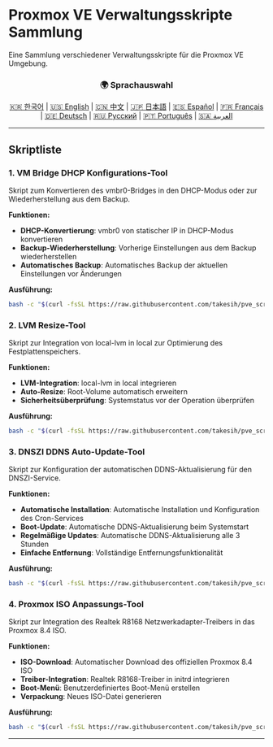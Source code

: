 # Proxmox VE Verwaltungsskripte Sammlung
Eine Sammlung verschiedener Verwaltungsskripte für die Proxmox VE Umgebung.

<div align="center">
  <h3>🌍 Sprachauswahl</h3>
  <a href="README.md">🇰🇷 한국어</a> |
  <a href="README_EN.md">🇺🇸 English</a> |
  <a href="README_CN.md">🇨🇳 中文</a> |
  <a href="README_JP.md">🇯🇵 日本語</a> |
  <a href="README_ES.md">🇪🇸 Español</a> |
  <a href="README_FR.md">🇫🇷 Français</a> |
  <a href="README_DE.md">🇩🇪 Deutsch</a> |
  <a href="README_RU.md">🇷🇺 Русский</a> |
  <a href="README_PT.md">🇵🇹 Português</a> |
  <a href="README_AR.md">🇸🇦 العربية</a>
</div>

---

## Skriptliste

### 1. VM Bridge DHCP Konfigurations-Tool
Skript zum Konvertieren des vmbr0-Bridges in den DHCP-Modus oder zur Wiederherstellung aus dem Backup.

**Funktionen:**
- **DHCP-Konvertierung**: vmbr0 von statischer IP in DHCP-Modus konvertieren
- **Backup-Wiederherstellung**: Vorherige Einstellungen aus dem Backup wiederherstellen
- **Automatisches Backup**: Automatisches Backup der aktuellen Einstellungen vor Änderungen

**Ausführung:**
```bash
bash -c "$(curl -fsSL https://raw.githubusercontent.com/takesih/pve_script/main/pve_vmbr0_dhcp.sh)"
```

### 2. LVM Resize-Tool
Skript zur Integration von local-lvm in local zur Optimierung des Festplattenspeichers.

**Funktionen:**
- **LVM-Integration**: local-lvm in local integrieren
- **Auto-Resize**: Root-Volume automatisch erweitern
- **Sicherheitsüberprüfung**: Systemstatus vor der Operation überprüfen

**Ausführung:**
```bash
bash -c "$(curl -fsSL https://raw.githubusercontent.com/takesih/pve_script/main/pve_lvm_resize.sh)"
```

### 3. DNSZI DDNS Auto-Update-Tool
Skript zur Konfiguration der automatischen DDNS-Aktualisierung für den DNSZI-Service.

**Funktionen:**
- **Automatische Installation**: Automatische Installation und Konfiguration des Cron-Services
- **Boot-Update**: Automatische DDNS-Aktualisierung beim Systemstart
- **Regelmäßige Updates**: Automatische DDNS-Aktualisierung alle 3 Stunden
- **Einfache Entfernung**: Vollständige Entfernungsfunktionalität

**Ausführung:**
```bash
bash -c "$(curl -fsSL https://raw.githubusercontent.com/takesih/pve_script/main/dnszi_ddns_setup.sh)"
```

### 4. Proxmox ISO Anpassungs-Tool
Skript zur Integration des Realtek R8168 Netzwerkadapter-Treibers in das Proxmox 8.4 ISO.

**Funktionen:**
- **ISO-Download**: Automatischer Download des offiziellen Proxmox 8.4 ISO
- **Treiber-Integration**: Realtek R8168-Treiber in initrd integrieren
- **Boot-Menü**: Benutzerdefiniertes Boot-Menü erstellen
- **Verpackung**: Neues ISO-Datei generieren

**Ausführung:**
```bash
bash -c "$(curl -fsSL https://raw.githubusercontent.com/takesih/pve_script/main/proxmox_iso_customize.sh)"
```

---

<script type="text/javascript" src="https://cdnjs.buymeacoffee.com/1.0.0/button.prod.min.js" data-name="bmc-button" data-slug="takesih" data-color="#FF5F5F" data-emoji=""  data-font="Cookie" data-text="Buy me a coffee" data-outline-color="#000000" data-font-color="#ffffff" data-coffee-color="#FFDD00" ></script> 